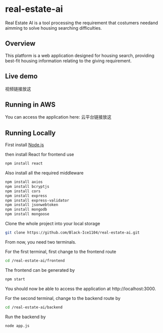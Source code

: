 # real-estate-ai
Real Estate AI is a tool processing the requirement that costumers needand aimming to solve housing searching difficulties.
## Overview 
This platform is a web application designed for housing search, providing best-fit housing information relating to the giving requirement.
## Live demo
视频链接放这
## Running in AWS
You can access the application here: 云平台链接放这
## Running Locally
First install [Node.js](https://nodejs.org/en)

then install React for frontend use
```bash
npm install react
```


Also install all the required middleware

```bash
npm install axios
npm install bcryptjs
npm install cors
npm install express
npm install express-validator
npm install jsonwebtoken
npm install mongodb
npm install mongoose
```

Clone the whole project into your local storage
``` bash
git clone https://github.com/Black-Ice1104/real-estate-ai.git
```

From now, you need two terminals. 

For the first terminal, first change to the frontend route
```bash
cd /real-estate-ai/frontend
```

The frontend can be generated by 
```bash
npm start
```

You should now be able to access the application at http://localhost:3000.

For the second terminal, change to the backend route by 
```bash
cd /real-estate-ai/backend
```

Run the backend by
```bash
node app.js
```


